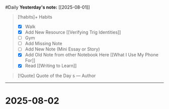 #Daily
**Yesterday's note:** [[2025-08-01]]

> [!habits]+ Habits 
>- [x] Walk 
>- [x] Add New Resource [[Verifying Trig Identities]]
> - [ ] Gym 
> - [ ] Add Missing Note
> - [ ] Add New Note (Mini Essay or Story)
> - [x] Add Old Note from other Notebook Here [[What I Use My Phone For]]
> - [x] Read [[Writing to Learn]]

> [!Quote]  Quote of the Day
> s
> — Author


<hr>

# 2025-08-02

